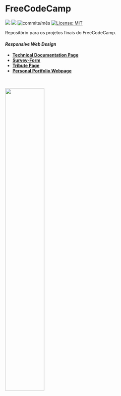 # FreeCodeCamp
<img src="https://img.shields.io/github/languages/count/dev-araujo/FreeCodeCamp?style=flat-square"/> <img src="https://img.shields.io/github/last-commit/dev-araujo/FreeCodeCamp?style=flat-square"/> <img alt="commits/mês" src="https://img.shields.io/github/commit-activity/m/dev-araujo/FreeCodeCamp?style=flat-square"/> [![License: MIT](https://img.shields.io/badge/License-MIT-yellow.svg)](https://opensource.org/licenses/MIT)

Repositório para os projetos finais do FreeCodeCamp.

#### _Responsive Web Design_
  
 - [**Technical Documentation Page**](https://github.com/dev-araujo/FreeCodeCamp/tree/main/Responsive-Web-Design/technical-documentation-page)
 - [**Survey-Form**](https://github.com/dev-araujo/FreeCodeCamp/tree/main/Responsive-Web-Design/survey-form)
 - [**Tribute Page**](https://github.com/dev-araujo/FreeCodeCamp/blob/main/Responsive-Web-Design/tribute-page/) 
 - [**Personal Portfolio Webpage**](https://github.com/dev-araujo/FreeCodeCamp/tree/main/Responsive-Web-Design/personal-portfolio-webpage)
 

<br/>

<br/>


<img src="https://user-images.githubusercontent.com/97068163/155015410-bd92cfc2-42fc-41ad-9f4d-1952162fbd01.png" width="50%"/>



